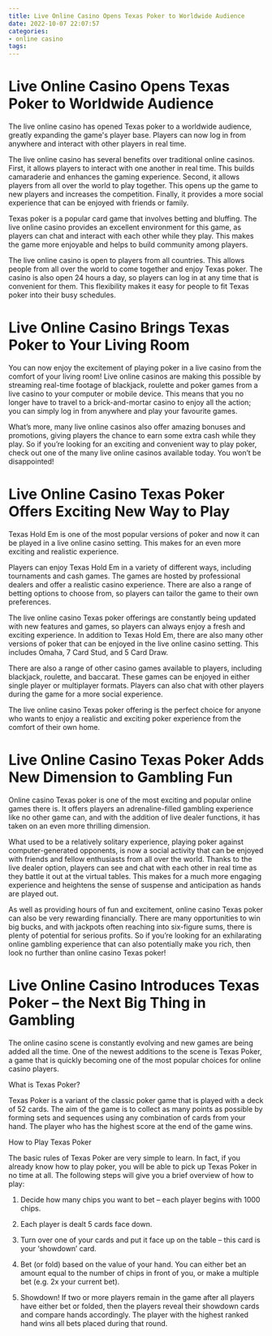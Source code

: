 ```yaml
---
title: Live Online Casino Opens Texas Poker to Worldwide Audience
date: 2022-10-07 22:07:57
categories:
- online casino
tags:
---
```



#  Live Online Casino Opens Texas Poker to Worldwide Audience

The live online casino has opened Texas poker to a worldwide audience, greatly expanding the game's player base. Players can now log in from anywhere and interact with other players in real time.

The live online casino has several benefits over traditional online casinos. First, it allows players to interact with one another in real time. This builds camaraderie and enhances the gaming experience. Second, it allows players from all over the world to play together. This opens up the game to new players and increases the competition. Finally, it provides a more social experience that can be enjoyed with friends or family.

Texas poker is a popular card game that involves betting and bluffing. The live online casino provides an excellent environment for this game, as players can chat and interact with each other while they play. This makes the game more enjoyable and helps to build community among players.

The live online casino is open to players from all countries. This allows people from all over the world to come together and enjoy Texas poker. The casino is also open 24 hours a day, so players can log in at any time that is convenient for them. This flexibility makes it easy for people to fit Texas poker into their busy schedules.

#  Live Online Casino Brings Texas Poker to Your Living Room

You can now enjoy the excitement of playing poker in a live casino from the comfort of your living room! Live online casinos are making this possible by streaming real-time footage of blackjack, roulette and poker games from a live casino to your computer or mobile device. This means that you no longer have to travel to a brick-and-mortar casino to enjoy all the action; you can simply log in from anywhere and play your favourite games.

What’s more, many live online casinos also offer amazing bonuses and promotions, giving players the chance to earn some extra cash while they play. So if you’re looking for an exciting and convenient way to play poker, check out one of the many live online casinos available today. You won’t be disappointed!

#  Live Online Casino Texas Poker Offers Exciting New Way to Play

Texas Hold Em is one of the most popular versions of poker and now it can be played in a live online casino setting. This makes for an even more exciting and realistic experience.

Players can enjoy Texas Hold Em in a variety of different ways, including tournaments and cash games. The games are hosted by professional dealers and offer a realistic casino experience. There are also a range of betting options to choose from, so players can tailor the game to their own preferences.

The live online casino Texas poker offerings are constantly being updated with new features and games, so players can always enjoy a fresh and exciting experience. In addition to Texas Hold Em, there are also many other versions of poker that can be enjoyed in the live online casino setting. This includes Omaha, 7 Card Stud, and 5 Card Draw.

There are also a range of other casino games available to players, including blackjack, roulette, and baccarat. These games can be enjoyed in either single player or multiplayer formats. Players can also chat with other players during the game for a more social experience.

The live online casino Texas poker offering is the perfect choice for anyone who wants to enjoy a realistic and exciting poker experience from the comfort of their own home.

#  Live Online Casino Texas Poker Adds New Dimension to Gambling Fun

Online casino Texas poker is one of the most exciting and popular online games there is. It offers players an adrenaline-filled gambling experience like no other game can, and with the addition of live dealer functions, it has taken on an even more thrilling dimension.

What used to be a relatively solitary experience, playing poker against computer-generated opponents, is now a social activity that can be enjoyed with friends and fellow enthusiasts from all over the world. Thanks to the live dealer option, players can see and chat with each other in real time as they battle it out at the virtual tables. This makes for a much more engaging experience and heightens the sense of suspense and anticipation as hands are played out.

As well as providing hours of fun and excitement, online casino Texas poker can also be very rewarding financially. There are many opportunities to win big bucks, and with jackpots often reaching into six-figure sums, there is plenty of potential for serious profits. So if you’re looking for an exhilarating online gambling experience that can also potentially make you rich, then look no further than online casino Texas poker!

#  Live Online Casino Introduces Texas Poker – the Next Big Thing in Gambling

The online casino scene is constantly evolving and new games are being added all the time. One of the newest additions to the scene is Texas Poker, a game that is quickly becoming one of the most popular choices for online casino players.

What is Texas Poker?

Texas Poker is a variant of the classic poker game that is played with a deck of 52 cards. The aim of the game is to collect as many points as possible by forming sets and sequences using any combination of cards from your hand. The player who has the highest score at the end of the game wins.

How to Play Texas Poker

The basic rules of Texas Poker are very simple to learn. In fact, if you already know how to play poker, you will be able to pick up Texas Poker in no time at all. The following steps will give you a brief overview of how to play:

1) Decide how many chips you want to bet – each player begins with 1000 chips.

2) Each player is dealt 5 cards face down.

3) Turn over one of your cards and put it face up on the table – this card is your ‘showdown’ card.

4) Bet (or fold) based on the value of your hand. You can either bet an amount equal to the number of chips in front of you, or make a multiple bet (e.g. 2x your current bet).

5) Showdown! If two or more players remain in the game after all players have either bet or folded, then the players reveal their showdown cards and compare hands accordingly. The player with the highest ranked hand wins all bets placed during that round.